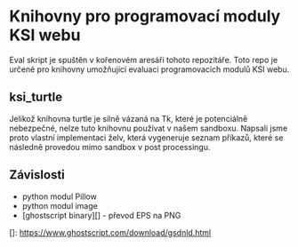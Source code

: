 # Knihovny pro programovací moduly KSI webu

Eval skript je spuštěn v kořenovém aresáři tohoto repozitáře. Toto repo je určené
pro knihovny umožňující evaluaci programovacích modulů KSI webu.

## ksi_turtle
Jelikož knihovna turtle je silně vázaná na Tk, které je potenciálně nebezpečné,
nelze tuto knihovnu používat v našem sandboxu. Napsali jsme proto vlastní implementaci želv,
která vygeneruje seznam příkazů, které se následně provedou mimo sandbox v post processingu.

## Závislosti

* python modul Pillow
* python modul image
* [ghostscript binary][] - převod EPS na PNG


[]: https://www.ghostscript.com/download/gsdnld.html